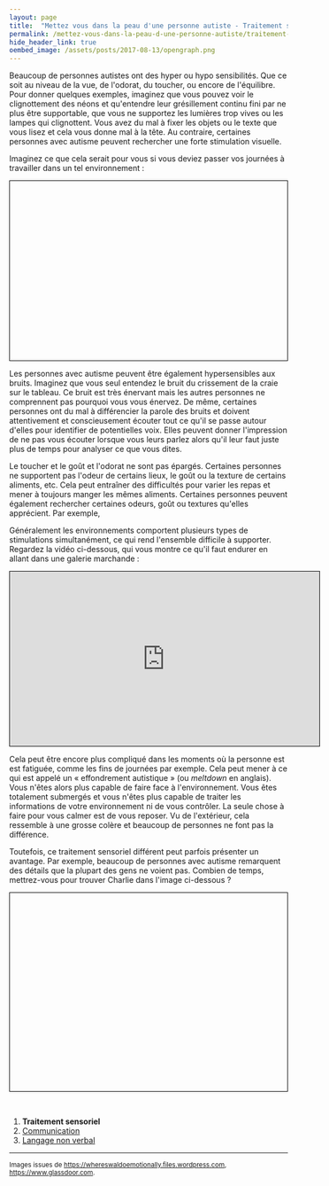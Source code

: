 ```yaml
---
layout: page
title:  "Mettez vous dans la peau d'une personne autiste - Traitement sensoriel"
permalink: /mettez-vous-dans-la-peau-d-une-personne-autiste/traitement-sensoriel
hide_header_link: true
oembed_image: /assets/posts/2017-08-13/opengraph.png
---
```



Beaucoup de personnes autistes ont des hyper ou hypo sensibilités. Que ce soit au niveau de la vue, de l'odorat, du toucher, ou encore de l'équilibre.
Pour donner quelques exemples, imaginez que vous pouvez voir le clignottement des néons et qu'entendre leur grésillement continu fini par ne plus être supportable,
que vous ne supportez les lumières trop vives ou les lampes qui clignottent. Vous avez du mal à fixer les objets ou le texte que vous lisez
et cela vous donne mal à la tête.
Au contraire, certaines personnes avec autisme peuvent rechercher une forte stimulation visuelle.

Imaginez ce que cela serait pour vous si vous deviez passer vos journées à travailler dans un tel environnement&nbsp;:
<!-- neon -->
<canvas id="fig_neon" width="700" height="451" style="border: 1px solid black; margin: 0 auto 0 auto; display: block;"></canvas>


Les personnes avec autisme peuvent être également hypersensibles aux bruits. Imaginez que vous seul entendez le bruit du crissement de la craie sur le tableau.
Ce bruit est très énervant mais les autres personnes ne comprennent pas pourquoi vous vous énervez.
De même, certaines personnes ont du mal à différencier la parole des bruits et doivent attentivement et conscieusement écouter tout ce qu'il se passe autour d'elles pour identifier de potentielles voix.
Elles peuvent donner l'impression de ne pas vous écouter lorsque vous leurs parlez alors qu'il leur faut juste plus de temps pour analyser ce que vous dites.

Le toucher et le goût et l'odorat ne sont pas épargés.
Certaines personnes ne supportent pas l'odeur de certains lieux, le goût ou la texture de certains aliments, etc.
Cela peut entraîner des difficultés pour varier les repas et mener à toujours manger les mêmes aliments.
Certaines personnes peuvent également rechercher certaines odeurs, goût ou textures qu'elles apprécient.
Par exemple, 


Généralement les environnements comportent plusieurs types de stimulations simultanément, ce qui rend l'ensemble difficile à supporter.
Regardez la vidéo ci-dessous, qui vous montre ce qu'il faut endurer en allant dans une galerie marchande&nbsp;:

<iframe width="560" height="315" src="https://www.youtube.com/embed/DgDR_gYk_a8" frameborder="0" style="border: 1px solid black; margin: 0 auto 0 auto; display: block;" allowfullscreen></iframe>

Cela peut être encore plus compliqué dans les moments où la personne est est fatiguée, comme les fins de journées par exemple.
Cela peut mener à ce qui est appelé un «&nbsp;effondrement autistique&nbsp;» (ou *meltdown* en anglais).
Vous n'êtes alors plus capable de faire face à l'environnement. Vous êtes totalement submergés et vous n'êtes plus capable de traiter les informations de votre environnement
 ni de vous contrôler. La seule chose à faire pour vous calmer est de vous reposer.
Vu de l'extérieur, cela ressemble à une grosse colère et beaucoup de personnes ne font pas la différence.

Toutefois, ce traitement sensoriel différent peut parfois présenter un avantage.
Par exemple, beaucoup de personnes avec autisme remarquent des détails que la plupart des gens ne voient pas.
Combien de temps, mettrez-vous pour trouver Charlie dans l'image ci-dessous&nbsp;?

<!-- ou est charlie ? -->
<canvas id="game_waldo" width="700" height="500" style="border: 1px solid black; margin: 0 auto 0 auto; display: block;"></canvas>

<p>&nbsp;</p>

<div class="highlight">
<ol>
 <li><strong>Traitement sensoriel</strong></li>
 <li><a href="/mettez-vous-dans-la-peau-d-une-personne-autiste/communication">Communication</a></li>
 <li><a href="/mettez-vous-dans-la-peau-d-une-personne-autiste/langage-non-verbal">Langage non verbal</a></li>
</ol>
</div>

---

<small>Images issues de <a href="https://whereswaldoemotionally.files.wordpress.com/" rel="nofollow">https://whereswaldoemotionally.files.wordpress.com</a>, <a href="https://www.glassdoor.com" rel="nofollow">https://www.glassdoor.com</a>.</small>

<script type="text/javascript">
  function neon() {
    var canvas = document.getElementById('fig_neon');
    var ctx = canvas.getContext('2d');
    var refresh = 100;
    var status = {'status': 'pause', 'interval': undefined};
    var images = {
      'on': function(){var i = new Image(); i.src='/assets/pages/mettez-vous-dans-la-peau-d-une-personne-autiste/neon/on.jpg'; return i;}(),
      'off': function(){var i = new Image(); i.src='/assets/pages/mettez-vous-dans-la-peau-d-une-personne-autiste/neon/off.jpg'; return i;}()
    }
    var lightning = 5000;
    var flicker = 5;
    this.play = function() {
      if ( 'play' == status['status'])
        return;
      status['interval'] = setInterval(function() {
        draw();
      }, refresh);
      
      status['status'] = 'play';
    }
    this.pause = function() {
      if ( 'pause' == status['status'])
        return;
      clearInterval(status['interval']);
      status['status'] = 'pause';
    }
    this.canvas = function() {
      return canvas;
    }
    function draw() {
      ctx.clearRect(0, 0, canvas.width, canvas.height);
//      console.log(lightning);
      lightning -= refresh;
      if (lightning < 0) {
        ctx.drawImage(images['off'], 0, 0);
        flicker -= 1;
        if (flicker < 0) {
          /* pause */
          flicker = Math.random() * (4 - 2) + 2;
          lightning = Math.random() * (5000 - 2000) + 2000;
        } else {
          lightning = Math.random() * (2*refresh - (refresh)) + (refresh);
        }
      } else {
        ctx.drawImage(images['on'], 0, 0);
      }
    }
  }

  function waldo() {
    var self = this;
    waldos = [
     {'src': '/assets/pages/mettez-vous-dans-la-peau-d-une-personne-autiste/waldo/background1.jpg', 'waldo': {'x': 514.5, 'y': 170}},
     {'src': '/assets/pages/mettez-vous-dans-la-peau-d-une-personne-autiste/waldo/background2.jpg', 'waldo': {'x': 512.5, 'y': 116}},
     {'src': '/assets/pages/mettez-vous-dans-la-peau-d-une-personne-autiste/waldo/background3.jpg', 'waldo': {'x': 348.5, 'y': 103}},
     {'src': '/assets/pages/mettez-vous-dans-la-peau-d-une-personne-autiste/waldo/background4.jpg', 'waldo': {'x': 484.5, 'y': 181}},
     {'src': '/assets/pages/mettez-vous-dans-la-peau-d-une-personne-autiste/waldo/background5.jpg', 'waldo': {'x': 300.5, 'y': 138}}
    ]
    var waldo = waldos[Math.floor((Math.random() * waldos.length))];
    var canvas = document.getElementById('game_waldo');
    var ctx = canvas.getContext('2d');
    var background = new Image();
    background.src = waldo['src'];
    var tmp = new Image();
    var zoom = 6;
    var targetbox = 10;
    var start = false;
    var win = false;
    var chronos;
    var chronos_fixed;
    var refresh = 10;
    var mouse = {'x': undefined, 'y': undefined};

    var status = {'status': 'pause', 'interval': undefined};

    this.play = function() {
      if ( 'play' == status['status'])
        return;
      canvas.onmousemove = move;
      canvas.onclick = click;
      status['interval'] = setInterval(function() {
        chronos += refresh;
        draw();
      }, refresh);
      status['status'] = 'play';
    }
    this.pause = function() {
      if ( 'pause' == status['status'])
        return;
      canvas.onmousemove = function(e) {}
      canvas.onclick = function(e) {}
      clearInterval(status['interval']);
      status['status'] = 'pause';
    }
    this.canvas = function() {
      return canvas;
    }


    function draw() {
      ctx.clearRect(0, 0, canvas.width, canvas.height);
      ctx.drawImage(background, 0, 0, 700, 500);
      if (true == win) {
        ctx.fillStyle = "rgba(255, 255, 255, 0.7)";
        ctx.beginPath();
        ctx.rect(0, 0, 700, 500);
        ctx.fill();

        ctx.beginPath();
        ctx.fillStyle = "#111";
        ctx.rect((700/2)-100, (500/2)-40, 200, 60);
        ctx.stroke();
        ctx.textAlign = "center";
        ctx.font = "25px Arial";
        ctx.fillText("Recommencer",700/2,500/2);
        ctx.font = "20px Arial";
        ctx.fillText("Bravo",700/2,(500/2)-100);
        ctx.fillText("(" + (chronos_fixed/1000).toFixed(2) + " secondes)",700/2,(500/2)-75);
        return;
      }

      if (false == start) {
        ctx.beginPath();
        ctx.fillStyle = "rgba(255, 255, 255, 0.7)";
        ctx.rect(0, 0, 700, 500);
        ctx.fill();

        ctx.beginPath();
        ctx.fillStyle = "#111";
        ctx.rect((700/2)-100, (500/2)-40, 200, 60);
        ctx.stroke();
        ctx.textAlign = "center";
        ctx.font = "30px Arial";
        ctx.fillText("Commencer",700/2,500/2);
        return;
      }

      if (undefined == mouse['x'] || undefined == mouse['y']) {
        return;
      }
      ctx.drawImage(background, (mouse['x']*background.width/700) - ((700/zoom)/2), (mouse['y']*background.height/500) - ((500/zoom)/2), 700/zoom, 500/zoom, mouse['x'] - 75, mouse['y'] - 75, 150, 150);

      ctx.fillStyle = "#111";
      ctx.textAlign = "center";
      ctx.font = "30px Arial";
      ctx.fillText(""+(chronos/1000).toFixed(2),50, 40);


    }
    function move(e) {
      var r = canvas.getBoundingClientRect();
      mouse['x']=parseInt(e.clientX) - r.left;
      mouse['y']=parseInt(e.clientY) - r.top;

      if (false == start || true == win) {
        if ((mouse['x'] > (700/2)-100) && (mouse['y'] > (500/2)-40) && (mouse['x'] < (700/2)+100) && (mouse['y'] < (500/2)+20)) {
          canvas.style.cursor = 'pointer';
        } else {
          canvas.style.cursor = 'default';
        }
        return;
      }
      canvas.style.cursor = 'pointer';
      draw();
    }

    function click(e) {
      var r = canvas.getBoundingClientRect();
      var x = parseInt(e.clientX) - r.left;
      var y = parseInt(e.clientY) - r.top;
      if (false == start || true == win) {
        if ((mouse['x'] > (700/2)-100) && (mouse['y'] > (500/2)-40) && (mouse['x'] < (700/2)+100) && (mouse['y'] < (500/2)+20)) {
          if ( true == win ) {
            waldo = waldos[Math.floor((Math.random() * waldos.length))];
            background.src = waldo['src'];
          } else {
          }
          start = true;
          win = false;
          chronos = 0.0;
          draw();
        }
        return;
      }
      if ((x > waldo['waldo']['x']-targetbox) && (x < waldo['waldo']['x']+targetbox) && (y > waldo['waldo']['y']-targetbox) && (y < waldo['waldo']['y']+targetbox)) {
         win = true;
         chronos_fixed = chronos;
         draw();

      }
      console.log('x:' + x + ' y:' + y);
    }
  }

  function isScrolledIntoView(el) {
    var elemTop = el.getBoundingClientRect().top;
    var elemBottom = el.getBoundingClientRect().bottom;

    var isVisible = ((elemTop >= 0) && (elemTop <= window.innerHeight)) || ((elemBottom >= 0) && (elemBottom <= window.innerHeight)) || ((elemTop < 0) && (elemBottom > window.innerHeight));
    return isVisible;
  }



  document.body.onload = function() {
    var canvas = [new neon(), new waldo()];
    function load_visible() {
      for (var i = 0; i < canvas.length ; i++) {
        if (isScrolledIntoView(canvas[i].canvas())) {
          canvas[i].play();
        } else {
          canvas[i].pause();
        }
      }
    }
    document.body.onscroll = load_visible;
    document.body.onresize = load_visible;
    load_visible();
  }

</script>
